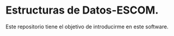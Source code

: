 # Estructuras de Datos-ESCOM. 

Este repositorio tiene el objetivo de introducirme en este software. 